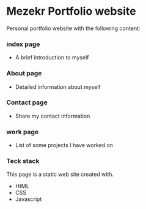 # Mezekr Portfolio website

Personal portfolio website with the following content:

### index page

-   A brief introduction to myself

### About page

-   Detailed information about myself

### Contact page

-   Share my contact information

### work page

-   List of some projects I have worked on

### Teck stack

This page is a static web site created with.

-   HtML
-   CSS
-   Javascript
